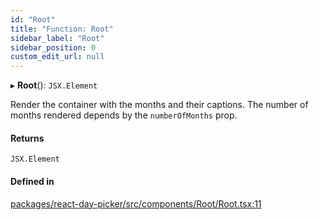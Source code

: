 ```yaml
---
id: "Root"
title: "Function: Root"
sidebar_label: "Root"
sidebar_position: 0
custom_edit_url: null
---
```


▸ **Root**(): `JSX.Element`

Render the container with the months and their captions. The number of months
rendered depends by the `numberOfMonths` prop.

#### Returns

`JSX.Element`

#### Defined in

[packages/react-day-picker/src/components/Root/Root.tsx:11](https://github.com/gpbl/react-day-picker/blob/0df406c0/packages/react-day-picker/src/components/Root/Root.tsx#L11)
